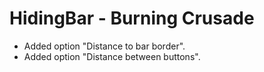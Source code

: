 # HidingBar - Burning Crusade

* Added option "Distance to bar border".
* Added option "Distance between buttons".